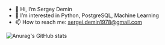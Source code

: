 - 👋 Hi, I’m Sergey Demin
- 👀 I’m interested in Python, PostgreSQL, Machine Learning
- 📫 How to reach me: sergei.demin1978@gmail.com


![Anurag's GitHub stats](https://github-readme-stats.vercel.app/apiSergeyDemin1978=anuraghazra&show_icons=true&theme=radical)
<!---
SergeyDemin1978/SergeyDemin1978 is a ✨ special ✨ repository because its `README.md` (this file) appears on your GitHub profile.
You can click the Preview link to take a look at your changes.
--->
